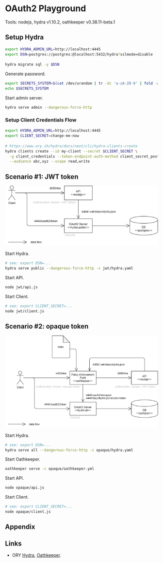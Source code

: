 # OAuth2 Playground

Tools: nodejs, hydra v1.10.2, oathkeeper v0.38.11-beta.1

## Setup Hydra

```sh
export HYDRA_ADMIN_URL=http://localhost:4445
export DSN=postgres://postgres:@localhost:5432/hydra?sslmode=disable

hydra migrate sql -y $DSN
```

Generate password.

```sh
export SECRETS_SYSTEM=$(cat /dev/urandom | tr -dc 'a-zA-Z0-9' | fold -w 32 | head -n 1)
echo $SECRETS_SYSTEM
```

Start admin server.

```sh
hydra serve admin --dangerous-force-http
```

### Setup Client Credentials Flow

```sh
export HYDRA_ADMIN_URL=http://localhost:4445
export CLIENT_SECRET=change-me-now

# https://www.ory.sh/hydra/docs/next/cli/hydra-clients-create
hydra clients create --id my-client --secret $CLIENT_SECRET \
  -g client_credentials --token-endpoint-auth-method client_secret_post \
  --audience abc,xyz --scope read,write
```

## Scenario #1: JWT token

![Scenario #1: JWT token](misc/scenarios-jwt-token.png)

Start Hydra.

```sh
# see: export DSN=...
hydra serve public --dangerous-force-http -c jwt/hydra.yaml
```

Start API.

```sh
node jwt/api.js
```

Start Client.

```sh
# see: export CLIENT_SECRET=...
node jwt/client.js
```

## Scenario #2: opaque token

![Scenario #2: opaque token](misc/scenarios-opaque-token.png)

Start Hydra.

```sh
# see: export DSN=...
hydra serve all --dangerous-force-http -c opaque/hydra.yaml
```

Start Oathkeeper.

```sh
oathkeeper serve -c opaque/oathkeeper.yml
```

Start API.

```sh
node opaque/api.js
```

Start Client.

```sh
# see: export CLIENT_SECRET=...
node opaque/client.js
```

## Appendix

## Links

- ORY [Hydra](https://www.ory.sh/hydra/docs/), [Oathkeeper](https://www.ory.sh/oathkeeper/docs/).

